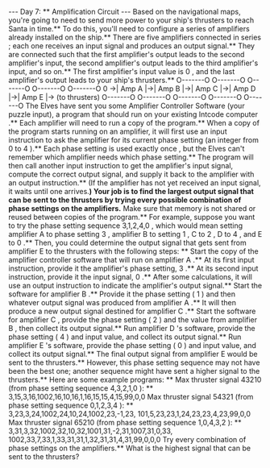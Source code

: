 --- Day 7: ** Amplification Circuit ---
Based on the navigational maps, you're going to need to send more power to your ship's thrusters to reach Santa in time.** To do this, you'll need to configure a series of
amplifiers
already installed on the ship.**
There are five
amplifiers connected in series
; each one receives an input signal and produces an output signal.**  They are connected such that the first amplifier's output leads to the second amplifier's input, the second amplifier's output leads to the third amplifier's input, and so on.**  The first amplifier's input value is
0
, and the last amplifier's output leads to your ship's thrusters.**
O-------O  O-------O  O-------O  O-------O  O-------O
0 ->| Amp A |->| Amp B |->| Amp C |->| Amp D |->| Amp E |-> (to thrusters)
    O-------O  O-------O  O-------O  O-------O  O-------O
The Elves have sent you some
Amplifier Controller Software
(your puzzle input), a program that should run on your
existing Intcode computer
.** Each amplifier will need to run a copy of the program.**
When a copy of the program starts running on an amplifier, it will first use an input instruction to ask the amplifier for its current
phase setting
(an integer from
0
to
4
).** Each phase setting is used
exactly once
, but the Elves can't remember which amplifier needs which phase setting.**
The program will then call another input instruction to get the amplifier's input signal, compute the correct output signal, and supply it back to the amplifier with an output instruction.** (If the amplifier has not yet received an input signal, it waits until one arrives.**)
Your job is to
find the largest output signal that can be sent to the thrusters
by trying every possible combination of phase settings on the amplifiers.** Make sure that memory is not shared or reused between copies of the program.**
For example, suppose you want to try the phase setting sequence
3,1,2,4,0
, which would mean setting amplifier
A
to phase setting
3
, amplifier
B
to setting
1
,
C
to
2
,
D
to
4
, and
E
to
0
.** Then, you could determine the output signal that gets sent from amplifier
E
to the thrusters with the following steps: **
Start the copy of the amplifier controller software that will run on amplifier
A
.** At its first input instruction, provide it the amplifier's phase setting,
3
.**  At its second input instruction, provide it the input signal,
0
.**  After some calculations, it will use an output instruction to indicate the amplifier's output signal.**
Start the software for amplifier
B
.** Provide it the phase setting (
1
) and then whatever output signal was produced from amplifier
A
.** It will then produce a new output signal destined for amplifier
C
.**
Start the software for amplifier
C
, provide the phase setting (
2
) and the value from amplifier
B
, then collect its output signal.**
Run amplifier
D
's software, provide the phase setting (
4
) and input value, and collect its output signal.**
Run amplifier
E
's software, provide the phase setting (
0
) and input value, and collect its output signal.**
The final output signal from amplifier
E
would be sent to the thrusters.** However, this phase setting sequence may not have been the best one; another sequence might have sent a higher signal to the thrusters.**
Here are some example programs: **
Max thruster signal
43210
(from phase setting sequence
4,3,2,1,0
): **
3,15,3,16,1002,16,10,16,1,16,15,15,4,15,99,0,0
Max thruster signal
54321
(from phase setting sequence
0,1,2,3,4
): **
3,23,3,24,1002,24,10,24,1002,23,-1,23,
101,5,23,23,1,24,23,23,4,23,99,0,0
Max thruster signal
65210
(from phase setting sequence
1,0,4,3,2
): **
3,31,3,32,1002,32,10,32,1001,31,-2,31,1007,31,0,33,
1002,33,7,33,1,33,31,31,1,32,31,31,4,31,99,0,0,0
Try every combination of phase settings on the amplifiers.**
What is the highest signal that can be sent to the thrusters?
